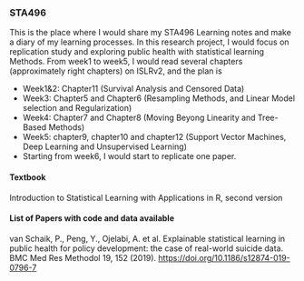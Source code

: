 ### STA496

This is the place where I would share my STA496 Learning notes and make a diary of my learning processes. In this research project, I would focus on replication study and exploring public health with statistical learning Methods. From week1 to week5, I would read several chapters (approximately right chapters) on ISLRv2, and the plan is 
+ Week1&2: Chapter11 (Survival Analysis and Censored Data)
+ Week3: Chapter5 and Chapter6 (Resampling Methods, and Linear Model selection and Regularization)
+ Week4: Chapter7 and Chapter8 (Moving Beyong Linearity and Tree-Based Methods)  
+ Week5: chapter9, chapter10 and chapter12 (Support Vector Machines, Deep Learning and Unsupervised Learning)
+ Starting from week6, I would start to replicate one paper. 

#### Textbook 
Introduction to Statistical Learning with Applications in R, second version

#### List of Papers with code and data available
van Schaik, P., Peng, Y., Ojelabi, A. et al. Explainable statistical learning in public health for policy development: the case of real-world suicide data. BMC Med Res Methodol 19, 152 (2019). https://doi.org/10.1186/s12874-019-0796-7

